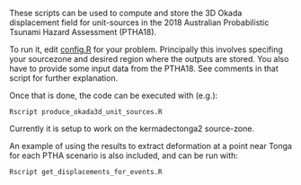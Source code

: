 These scripts can be used to compute and store the 3D Okada displacement field
for unit-sources in the 2018 Australian Probabilistic Tsunami Hazard Assessment (PTHA18).

To run it, edit [config.R](config.R) for your problem. Principally this
involves specifing your sourcezone and desired region where the outputs are
stored. You also have to provide some input data from the PTHA18. See comments
in that script for further explanation.

Once that is done, the code can be executed with (e.g.):

    Rscript produce_okada3d_unit_sources.R

Currently it is setup to work on the kermadectonga2 source-zone. 

An example of using the results to extract deformation at a point near Tonga
for each PTHA scenario is also included, and can be run with:

    Rscript get_displacements_for_events.R 


